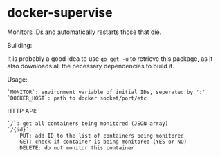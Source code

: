 docker-supervise
================

Monitors IDs and automatically restarts those that die.

Building:

It is probably a good idea to use `go get -u` to retrieve this package, as it also downloads all the necessary dependencies to build it.

Usage:

	`MONITOR`: environment variable of initial IDs, seperated by ':'
	`DOCKER_HOST`: path to docker socket/port/etc

HTTP API:

    `/`: get all containers being monitored (JSON array)
    `/{id}`:
        PUT: add ID to the list of containers being monitored
        GET: check if container is being monitored (YES or NO)
        DELETE: do not monitor this container
